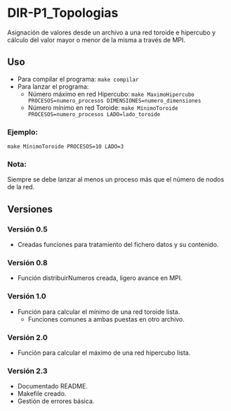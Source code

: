 # DIR-P1_Topologias
Asignación de valores desde un archivo a una red toroide e hipercubo y cálculo del valor mayor o menor de la misma a través de MPI.

## Uso
 - Para compilar el programa:
`make compilar`
 - Para lanzar el programa:
   - Número máximo en red Hipercubo:
`make MaximoHipercubo PROCESOS=numero_procesos DIMENSIONES=numero_dimensiones`
   - Número mínimo en red Toroide:
`make MínimoToroide PROCESOS=numero_procesos LADO=lado_toroide`

### Ejemplo:
`make MínimoToroide PROCESOS=10 LADO=3`

### Nota:
Siempre se debe lanzar al menos un proceso más que el número de nodos de la red.

## Versiones
### Versión 0.5
 - Creadas funciones para tratamiento del fichero datos y su contenido.

### Versión 0.8
 - Función distribuirNumeros creada, ligero avance en MPI.

### Versión 1.0
 - Función para calcular el mínimo de una red toroide lista.
   - Funciones comunes a ambas puestas en otro archivo.

### Versión 2.0
 - Función para calcular el máximo de una red hipercubo lista.

### Versión 2.3
 - Documentado README.
 - Makefile creado.
 - Gestión de errores básica.